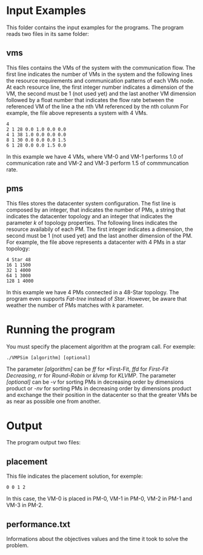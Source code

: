 # Input Examples

This folder contains the input examples for the programs. The program reads two files in its same folder:

## vms

This files contains the VMs of the system with the communication flow. The first line indicates the number of VMs in the system and the 
following lines the resource requirements and communication patterns of each VMs node.
At each resource line, the first integer number indicates a dimension of the VM, the second must be 1 (not used yet) and the last another VM
dimension followed by a float number that indicates the flow rate between the referenced VM of the line a the nth VM referenced by the nth colunm
For example, the file above represents a system with 4 VMs.

```
4
2 1 28 0.0 1.0 0.0 0.0
4 1 38 1.0 0.0 0.0 0.0
8 1 30 0.0 0.0 0.0 1.5
6 1 28 0.0 0.0 1.5 0.0
```

In this example we have 4 VMs, where VM-0 and VM-1 performs 1.0 of communication rate and VM-2 and VM-3 perform 1.5 of commmuncation rate.

## pms

This files stores the datacenter system configuration. The fist line is composed by an integer, that indicates the number of PMs, a string
that indicates the datacenter topology and an integer that indicates the parameter *k* of topology properties.
The following lines indicates the resource availabily of each PM. The first integer indicates a dimension, the second must be 1 (not used yet)
and the last another dimension of the PM.
For example, the file above represents a datacenter with 4 PMs in a star topology:

```
4 Star 48
16 1 1500 
32 1 4000 
64 1 3000 
128 1 4000 
```

In this example we have 4 PMs connected in a 48-Star topology. The program even supports *Fat-tree* instead of *Star*. However, be aware that
weather the number of PMs matches with *k* parameter.

# Running the program
You must specify the placement algorithm at the program call. For exemple:

```
./VMPSim [algorithm] [optional]
```

The parameter *[algorithm]* can be *ff* for *First-Fit, *ffd* for *First-Fit Decreasing*, *rr* for *Round-Robin* or *klvmp* for *KLVMP*.
The parameter *[optional]* can be *-v* for sorting PMs in decreasing order by dimensions product or *-nv* for sorting PMs in decreasing order by dimensions 
product and exchange the their position in the datacenter so that the greater VMs be as near as possible one from another.

# Output

The program output two files:

## placement

This file indicates the placement solution, for exemple:

```
0 0 1 2
```

In this case, the VM-0 is placed in PM-0, VM-1 in PM-0, VM-2 in PM-1 and VM-3 in PM-2.

## performance.txt

Informations about the objectives values and the time it took to solve the problem.
